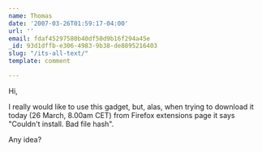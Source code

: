 ```yaml
---
name: Thomas
date: '2007-03-26T01:59:17-04:00'
url: ''
email: fdaf45297580b40df50d9b16f294a45e
_id: 93d1dffb-e306-4983-9b38-de8895216403
slug: "/its-all-text/"
template: comment

---
```


Hi, 

I really would like to use this gadget, but, alas, when trying to download it today (26 March, 8.00am CET) from Firefox extensions page it says "Couldn't install. Bad file hash".

Any idea?
